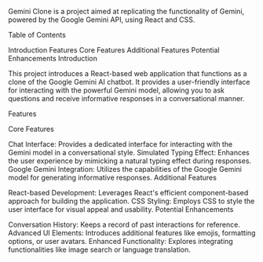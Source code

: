 Gemini Clone is a project aimed at replicating the functionality of Gemini, powered by the Google Gemini API, using React and CSS.

Table of Contents

Introduction
Features
Core Features
Additional Features
Potential Enhancements
Introduction

This project introduces a React-based web application that functions as a clone of the Google Gemini AI chatbot. It provides a user-friendly interface for interacting with the powerful Gemini model, allowing you to ask questions and receive informative responses in a conversational manner.

Features

Core Features

Chat Interface: Provides a dedicated interface for interacting with the Gemini model in a conversational style.
Simulated Typing Effect: Enhances the user experience by mimicking a natural typing effect during responses.
Google Gemini Integration: Utilizes the capabilities of the Google Gemini model for generating informative responses.
Additional Features

React-based Development: Leverages React's efficient component-based approach for building the application.
CSS Styling: Employs CSS to style the user interface for visual appeal and usability.
Potential Enhancements

Conversation History: Keeps a record of past interactions for reference.
Advanced UI Elements: Introduces additional features like emojis, formatting options, or user avatars.
Enhanced Functionality: Explores integrating functionalities like image search or language translation.
